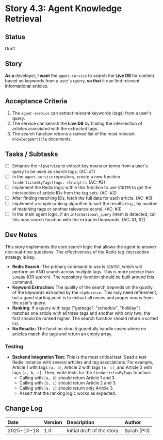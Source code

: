 # <!-- Powered by BMAD™ Core -->
# Story 4.3: Agent Knowledge Retrieval

## Status
Draft

## Story
**As a** developer,
**I want** the `agent-service` to search the **Live DB** for content based on keywords from a user's query,
**so that** it can find relevant informational articles.

## Acceptance Criteria
1. The `agent-service` can extract relevant keywords (tags) from a user's query.
2. The service can search the **Live DB** by finding the intersection of articles associated with the extracted tags.
3. The search function returns a ranked list of the most relevant `KnowledgeArticle` documents.

## Tasks / Subtasks
- [ ] Enhance the `nlpService` to extract key nouns or terms from a user's query to be used as search tags. (AC: #1)
- [ ] In the `agent-service` repository, create a new function `findArticlesByTags(tags: string[])`. (AC: #2)
- [ ] Implement the Redis logic within this function to use `SINTER` to get the intersection of article IDs from the tag sets. (AC: #2)
- [ ] After finding matching IDs, fetch the full data for each article. (AC: #3)
- [ ] Implement a simple ranking algorithm to sort the results (e.g., by number of matching tags or another relevance score). (AC: #3)
- [ ] In the main agent logic, if an `informational_query` intent is detected, call this new search function with the extracted keywords. (AC: #1, #2)

## Dev Notes
This story implements the core search logic that allows the agent to answer non-real-time questions. The effectiveness of the Redis tag intersection strategy is key.

- **Redis Search:** The primary command to use is `SINTER`, which will perform an AND search across multiple tags. This is more precise than `SUNION` (OR search). The repository function should be built around this command.
- **Keyword Extraction:** The quality of the search depends on the quality of the keywords extracted by the `nlpService`. This may need refinement, but a good starting point is to extract all nouns and proper nouns from the user's query.
- **Ranking:** If a query with tags ["garbage", "schedule", "holiday"] matches one article with all three tags and another with only two, the first should be ranked higher. The search function should return a sorted list.
- **No Results:** The function should gracefully handle cases where no articles match the tags and return an empty array.

### Testing
- **Backend Integration Test:** This is the most critical test. Seed a test Redis instance with several articles and tag associations. For example, Article 1 with tags `[a, b]`, Article 2 with tags `[b, c]`, and Article 3 with tags `[a, b, c]`. Then, write tests for the `findArticlesByTags` function:
  - Calling with `[a, b]` should return Article 1 and 3.
  - Calling with `[b, c]` should return Article 2 and 3.
  - Calling with `[a, c]` should return only Article 3.
  - Assert that the ranking logic works as expected.

## Change Log
| Date | Version | Description | Author |
| :--- | :--- | :--- | :--- |
| 2025-10-18 | 1.0 | Initial draft of the story. | Sarah (PO) |
